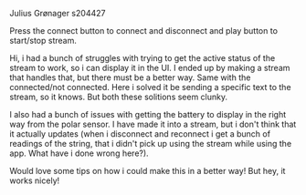 Julius Grønager s204427

Press the connect button to connect and disconnect and play button to start/stop stream.

Hi, i had a bunch of struggles with trying to get the active status of the stream to work, so i can display it in the UI. I ended up by making a stream that handles that, but there must be a better way. Same with the connected/not connected. Here i solved it be sending a specific text to the stream, so it knows. But both these solitions seem clunky.

I also had a bunch of issues with getting the battery to display in the right way from the polar sensor. I have made it into a stream, but i don't think that it actually updates (when i disconnect and reconnect i get a bunch of readings of the string, that i didn't pick up using the stream while using the app. What have i done wrong here?). 

Would love some tips on how i could make this in a better way! But hey, it works nicely!